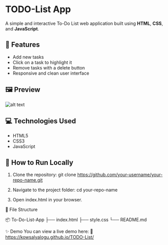 # TODO-List App

A simple and interactive To-Do List web application built using **HTML**, **CSS**, and **JavaScript**.

## 🚀 Features

- Add new tasks
- Click on a task to highlight it
- Remove tasks with a delete button
- Responsive and clean user interface

## 🖼️ Preview

![alt text](previewimage.png)

## 💻 Technologies Used

- HTML5
- CSS3
- JavaScript

## 📂 How to Run Locally

1. Clone the repository:
   git clone https://github.com/your-username/your-repo-name.git

2. Navigate to the project folder:
cd your-repo-name

3. Open index.html in your browser.

📁 File Structure

📦 To-Do-List-App
├── index.html
├── style.css
└── README.md

✨ Demo
You can view a live demo here:
🔗  https://kowsalyalogu.github.io/TODO-List/
